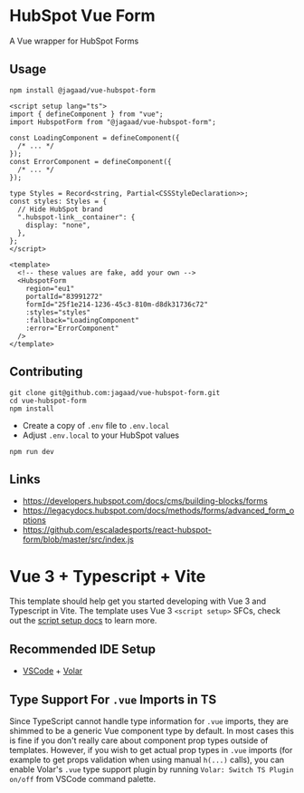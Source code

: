 # HubSpot Vue Form

A Vue wrapper for HubSpot Forms

## Usage

```shell
npm install @jagaad/vue-hubspot-form
```

```vue
<script setup lang="ts">
import { defineComponent } from "vue";
import HubspotForm from "@jagaad/vue-hubspot-form";

const LoadingComponent = defineComponent({
  /* ... */
});
const ErrorComponent = defineComponent({
  /* ... */
});

type Styles = Record<string, Partial<CSSStyleDeclaration>>;
const styles: Styles = {
  // Hide HubSpot brand
  ".hubspot-link__container": {
    display: "none",
  },
};
</script>

<template>
  <!-- these values are fake, add your own -->
  <HubspotForm
    region="eu1"
    portalId="83991272"
    formId="25f1e214-1236-45c3-810m-d8dk31736c72"
    :styles="styles"
    :fallback="LoadingComponent"
    :error="ErrorComponent"
  />
</template>
```

## Contributing

```shell
git clone git@github.com:jagaad/vue-hubspot-form.git
cd vue-hubspot-form
npm install
```

- Create a copy of `.env` file to `.env.local`
- Adjust `.env.local` to your HubSpot values

```
npm run dev
```

## Links

- https://developers.hubspot.com/docs/cms/building-blocks/forms
- https://legacydocs.hubspot.com/docs/methods/forms/advanced_form_options
- https://github.com/escaladesports/react-hubspot-form/blob/master/src/index.js

# Vue 3 + Typescript + Vite

This template should help get you started developing with Vue 3 and Typescript in Vite. The template uses Vue 3 `<script setup>` SFCs, check out the [script setup docs](https://v3.vuejs.org/api/sfc-script-setup.html#sfc-script-setup) to learn more.

## Recommended IDE Setup

- [VSCode](https://code.visualstudio.com/) + [Volar](https://marketplace.visualstudio.com/items?itemName=johnsoncodehk.volar)

## Type Support For `.vue` Imports in TS

Since TypeScript cannot handle type information for `.vue` imports, they are shimmed to be a generic Vue component type by default. In most cases this is fine if you don't really care about component prop types outside of templates. However, if you wish to get actual prop types in `.vue` imports (for example to get props validation when using manual `h(...)` calls), you can enable Volar's `.vue` type support plugin by running `Volar: Switch TS Plugin on/off` from VSCode command palette.
